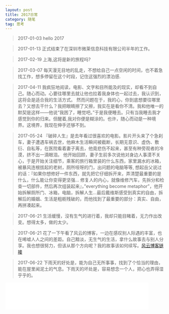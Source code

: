 ```yaml
---
layout: post
title: 2017日常
category: 随笔
tag: 思考
---
```


> 2017-01-03 hello 2017

> 2017-01-13  正式结束了在深圳市微莱信息科技有限公司半年的工作。

> 2017-02-19  上海,这将是新的旅程吗?

> 2017-03-07  每天漫无目地的乱走，不想给自己一点空闲的时间，也不着急找工作，想多停留在这个时段，记住这强烈的漂泊感.

> 2017-04-11 我疯狂地阅读，电影、文字和目所能及的现实，却看不到自己。随心而动。心要往哪里去就让他也拉着我身体也一起过去，我认识到，这将会是适合我的生活方式。 然而问题在于，我的心，你到底想要往哪里去？又想去干什么？我把眼睛擦了又擦，我实在是看你不清。我和他唯一的默契是这样——他说“我困了，睡觉吧。”于是我便睡去。只有当我睡去我才感觉到你的归来。但醒着,我对你便是糊涂的。也许，随心而动是一种境界。这境界，我现在伸手还够不到。

> 2017-05-24 『破碎人生』是去年看过很喜欢的电影。影片开头来了个急刹车，妻子遭遇车祸去世，他麻木生活瞬间被截断，长期无意识、虚伪、敷衍、自私等，在医院看着妻子离去，他竟悲伤不起来，甚至有种旁观者的冷漠，挤不出一滴眼泪。 他开始回顾，妻子生前多次说他对身边人事漠不关心，于是开始关注细节，乘客的旅行箱里装的什么东西，家里漏水的冰箱，被暴风连根拔起的老树，厕所吱呀的门，出问题的电脑等等, 想起岳父说过的话：『如果你想修好一件东西，就先把它仔细拆开来，弄清楚最重要的是什么，什么能让你变得更坚强… 修复人的内心，就像维修汽车，先拆分和检查一切部件，然后再次组装起来』，”everything become metaphor”，他开始拆解厕所门、冰箱，电脑，拆解人生…最后戴维斯感受到真实的自由，拆解后的婚姻、生活是粗粝残破的，而他找到了最重要的部分：真实、自由，再拼凑起来。


> 2017-06-21 生活缓慢，沒有生气的进行着，我却只能目睹着，无力作出改变。想得太多，做的太少。

> 2017-06-21 花了一下午看了风云的博客，一边在感叹别人际遇的丰富，也在唏嘘人人之间的差距。自己黯淡，无生气的生活，拿什么故事去与别人分享。我也想很努力，但该从那个方向呢？我的故事该如何续写。[风云博客链接](http://blog.codingnow.com/cloud/PassedDays)

> 2017-06-22 下雨天的好处是，能为自己无所事事，找到了个恰当的理由，能在屋里闻泥土的气息。下雨天的坏处是，容易想念一个人，把心也弄得湿乎乎的。

<iframe frameborder="no" border="0" marginwidth="0" marginheight="0" width="90%" height="86" src="//music.163.com/outchain/player?type=2&id=445546453&auto=0&height=66"></iframe>
